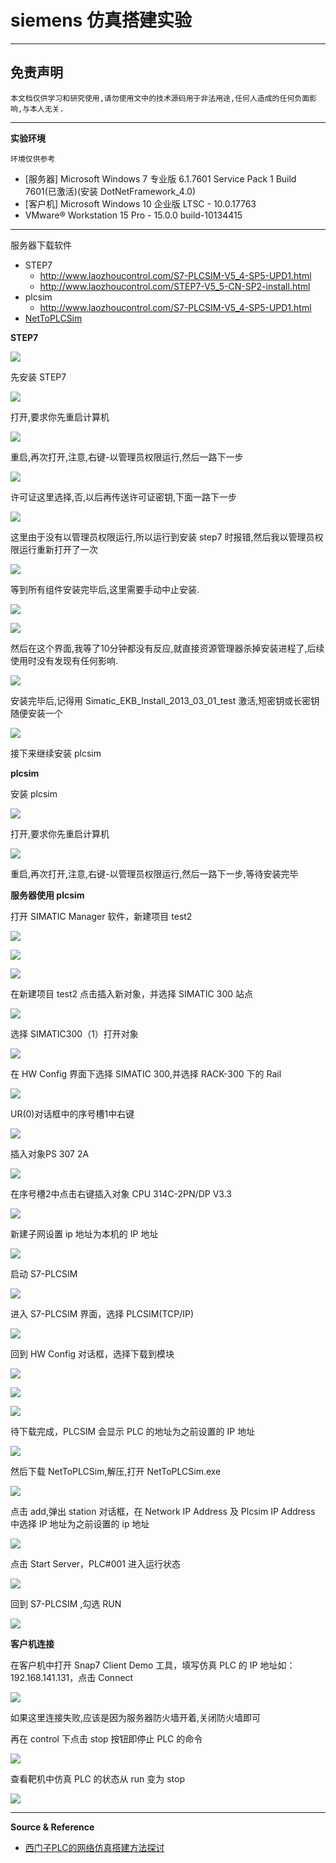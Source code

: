# siemens 仿真搭建实验

---

## 免责声明

`本文档仅供学习和研究使用,请勿使用文中的技术源码用于非法用途,任何人造成的任何负面影响,与本人无关.`

---

**实验环境**

`环境仅供参考`

- [服务器] Microsoft Windows 7 专业版 6.1.7601 Service Pack 1 Build 7601(已激活)(安装 DotNetFramework_4.0)
- [客户机] Microsoft Windows 10 企业版 LTSC - 10.0.17763
- VMware® Workstation 15 Pro - 15.0.0 build-10134415

---

服务器下载软件
- STEP7
    - http://www.laozhoucontrol.com/S7-PLCSIM-V5_4-SP5-UPD1.html
    - http://www.laozhoucontrol.com/STEP7-V5_5-CN-SP2-install.html
- plcsim
    - http://www.laozhoucontrol.com/S7-PLCSIM-V5_4-SP5-UPD1.html
- [NetToPLCSim](https://sourceforge.net/projects/nettoplcsim/)

**STEP7**

![](../../../../assets/img/Security/ICS/实验/siemens仿真搭建实验/9.png)

先安装 STEP7

![](../../../../assets/img/Security/ICS/实验/siemens仿真搭建实验/1.png)

打开,要求你先重启计算机

![](../../../../assets/img/Security/ICS/实验/siemens仿真搭建实验/2.png)

重启,再次打开,注意,右键-以管理员权限运行,然后一路下一步

![](../../../../assets/img/Security/ICS/实验/siemens仿真搭建实验/3.png)

许可证这里选择,否,以后再传送许可证密钥,下面一路下一步

![](../../../../assets/img/Security/ICS/实验/siemens仿真搭建实验/4.png)

这里由于没有以管理员权限运行,所以运行到安装 step7 时报错,然后我以管理员权限运行重新打开了一次

![](../../../../assets/img/Security/ICS/实验/siemens仿真搭建实验/5.png)

等到所有组件安装完毕后,这里需要手动中止安装.

![](../../../../assets/img/Security/ICS/实验/siemens仿真搭建实验/6.png)

![](../../../../assets/img/Security/ICS/实验/siemens仿真搭建实验/7.png)

然后在这个界面,我等了10分钟都没有反应,就直接资源管理器杀掉安装进程了,后续使用时没有发现有任何影响.

![](../../../../assets/img/Security/ICS/实验/siemens仿真搭建实验/8.png)

安装完毕后,记得用 Simatic_EKB_Install_2013_03_01_test 激活,短密钥或长密钥随便安装一个

![](../../../../assets/img/Security/ICS/实验/siemens仿真搭建实验/10.png)

接下来继续安装 plcsim

**plcsim**

安装 plcsim

![](../../../../assets/img/Security/ICS/实验/siemens仿真搭建实验/11.png)

打开,要求你先重启计算机

![](../../../../assets/img/Security/ICS/实验/siemens仿真搭建实验/12.png)

重启,再次打开,注意,右键-以管理员权限运行,然后一路下一步,等待安装完毕

**服务器使用 plcsim**

打开 SIMATIC Manager 软件，新建项目 test2

![](../../../../assets/img/Security/ICS/实验/siemens仿真搭建实验/13.png)

![](../../../../assets/img/Security/ICS/实验/siemens仿真搭建实验/14.png)

![](../../../../assets/img/Security/ICS/实验/siemens仿真搭建实验/15.png)

在新建项目 test2 点击插入新对象，并选择 SIMATIC 300 站点

![](../../../../assets/img/Security/ICS/实验/siemens仿真搭建实验/16.png)

选择 SIMATIC300（1）打开对象

![](../../../../assets/img/Security/ICS/实验/siemens仿真搭建实验/17.png)

在 HW Config 界面下选择 SIMATIC 300,并选择 RACK-300 下的 Rail

![](../../../../assets/img/Security/ICS/实验/siemens仿真搭建实验/18.png)

UR(0)对话框中的序号槽1中右键

![](../../../../assets/img/Security/ICS/实验/siemens仿真搭建实验/19.png)

插入对象PS 307 2A

![](../../../../assets/img/Security/ICS/实验/siemens仿真搭建实验/20.png)

在序号槽2中点击右键插入对象 CPU 314C-2PN/DP V3.3

![](../../../../assets/img/Security/ICS/实验/siemens仿真搭建实验/21.png)

新建子网设置 ip 地址为本机的 IP 地址

![](../../../../assets/img/Security/ICS/实验/siemens仿真搭建实验/22.png)

启动 S7-PLCSIM

![](../../../../assets/img/Security/ICS/实验/siemens仿真搭建实验/23.png)

进入 S7-PLCSIM 界面，选择 PLCSIM(TCP/IP)

![](../../../../assets/img/Security/ICS/实验/siemens仿真搭建实验/24.png)

回到 HW Config 对话框，选择下载到模块

![](../../../../assets/img/Security/ICS/实验/siemens仿真搭建实验/25.png)

![](../../../../assets/img/Security/ICS/实验/siemens仿真搭建实验/26.png)

![](../../../../assets/img/Security/ICS/实验/siemens仿真搭建实验/27.png)

待下载完成，PLCSIM 会显示 PLC 的地址为之前设置的 IP 地址

![](../../../../assets/img/Security/ICS/实验/siemens仿真搭建实验/28.png)

然后下载 NetToPLCSim,解压,打开 NetToPLCSim.exe

![](../../../../assets/img/Security/ICS/实验/siemens仿真搭建实验/29.png)

点击 add,弹出 station 对话框，在 Network IP Address 及 Plcsim IP Address 中选择 IP 地址为之前设置的 ip 地址

![](../../../../assets/img/Security/ICS/实验/siemens仿真搭建实验/30.png)

点击 Start Server，PLC#001 进入运行状态

![](../../../../assets/img/Security/ICS/实验/siemens仿真搭建实验/31.png)

回到 S7-PLCSIM ,勾选 RUN

![](../../../../assets/img/Security/ICS/实验/siemens仿真搭建实验/32.png)

**客户机连接**

在客户机中打开 Snap7 Client Demo 工具，填写仿真 PLC 的 IP 地址如：192.168.141.131，点击 Connect

![](../../../../assets/img/Security/ICS/实验/siemens仿真搭建实验/33.png)

如果这里连接失败,应该是因为服务器防火墙开着,关闭防火墙即可

再在 control 下点击 stop 按钮即停止 PLC 的命令

![](../../../../assets/img/Security/ICS/实验/siemens仿真搭建实验/34.png)

查看靶机中仿真 PLC 的状态从 run 变为 stop

![](../../../../assets/img/Security/ICS/实验/siemens仿真搭建实验/35.png)

---

**Source & Reference**
- [西门子PLC的网络仿真搭建方法探讨](https://www.freebuf.com/articles/ics-articles/236250.html)
